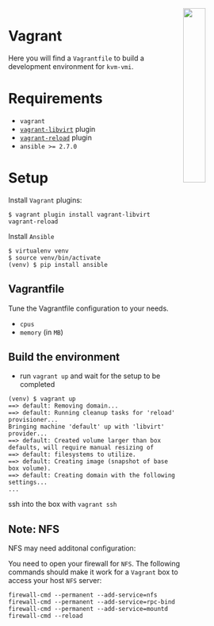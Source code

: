 <img src="https://media.licdn.com/mpr/mpr/AAEAAQAAAAAAAAdYAAAAJGMyOGY0NTA1LWFiOTAtNDE3Yi1iYWRkLTM0MjczNGQ3MzdhNA.png" align="right" width="30%" height="30%"/>

# Vagrant

Here you will find a `Vagrantfile` to build a development environment for `kvm-vmi`.

# Requirements

- `vagrant`
- [`vagrant-libvirt`](https://github.com/vagrant-libvirt/vagrant-libvirt) plugin
- [`vagrant-reload`](https://github.com/aidanns/vagrant-reload) plugin
- `ansible >= 2.7.0`

# Setup

Install `Vagrant` plugins:

~~~
$ vagrant plugin install vagrant-libvirt vagrant-reload
~~~

Install `Ansible`

~~~
$ virtualenv venv
$ source venv/bin/activate
(venv) $ pip install ansible
~~~


## Vagrantfile

Tune the Vagrantfile configuration to your needs.

- `cpus`
- `memory` (in `MB`)

## Build the environment

- run `vagrant up` and wait for the setup to be completed

~~~
(venv) $ vagrant up
==> default: Removing domain...
==> default: Running cleanup tasks for 'reload' provisioner...
Bringing machine 'default' up with 'libvirt' provider...
==> default: Created volume larger than box defaults, will require manual resizing of
==> default: filesystems to utilize.
==> default: Creating image (snapshot of base box volume).
==> default: Creating domain with the following settings...
...
~~~


ssh into the box with `vagrant ssh`


## Note: NFS

NFS may need additonal configuration:

You need to open your firewall for `NFS`. The following commands should make it work for a `Vagrant` box
to access your host `NFS` server:

~~~
firewall-cmd --permanent --add-service=nfs
firewall-cmd --permanent --add-service=rpc-bind
firewall-cmd --permanent --add-service=mountd
firewall-cmd --reload
~~~

